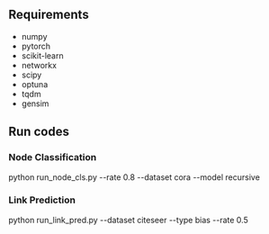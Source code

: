 ## Requirements
- numpy
- pytorch
- scikit-learn
- networkx
- scipy
- optuna
- tqdm
- gensim

## Run codes
### Node Classification
python run_node_cls.py --rate 0.8 --dataset cora --model recursive

### Link Prediction
python run_link_pred.py --dataset citeseer --type bias --rate 0.5
